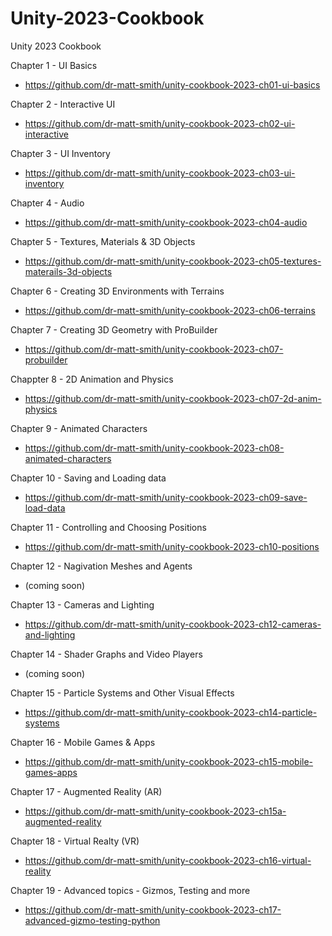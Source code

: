 # Unity-2023-Cookbook
Unity 2023 Cookbook

Chapter 1 - UI Basics
- https://github.com/dr-matt-smith/unity-cookbook-2023-ch01-ui-basics

Chapter 2 - Interactive UI
- https://github.com/dr-matt-smith/unity-cookbook-2023-ch02-ui-interactive

Chapter 3 - UI Inventory
- https://github.com/dr-matt-smith/unity-cookbook-2023-ch03-ui-inventory

Chapter 4 - Audio
- https://github.com/dr-matt-smith/unity-cookbook-2023-ch04-audio

Chapter 5 - Textures, Materials & 3D Objects
- https://github.com/dr-matt-smith/unity-cookbook-2023-ch05-textures-materails-3d-objects

Chapter 6 - Creating 3D Environments with Terrains
- https://github.com/dr-matt-smith/unity-cookbook-2023-ch06-terrains

Chapter 7 - Creating 3D Geometry with ProBuilder
- https://github.com/dr-matt-smith/unity-cookbook-2023-ch07-probuilder

Chappter 8 - 2D Animation and Physics
- https://github.com/dr-matt-smith/unity-cookbook-2023-ch07-2d-anim-physics

Chapter 9 - Animated Characters
- https://github.com/dr-matt-smith/unity-cookbook-2023-ch08-animated-characters

Chapter 10 - Saving and Loading data
- https://github.com/dr-matt-smith/unity-cookbook-2023-ch09-save-load-data

Chapter 11 - Controlling and Choosing Positions
- https://github.com/dr-matt-smith/unity-cookbook-2023-ch10-positions

Chapter 12 - Nagivation Meshes and Agents
- (coming soon)

Chapter 13 - Cameras and Lighting
- https://github.com/dr-matt-smith/unity-cookbook-2023-ch12-cameras-and-lighting

Chapter 14 - Shader Graphs and Video Players
- (coming soon)

Chapter 15 - Particle Systems and Other Visual Effects
- https://github.com/dr-matt-smith/unity-cookbook-2023-ch14-particle-systems

Chapter 16 - Mobile Games & Apps
- https://github.com/dr-matt-smith/unity-cookbook-2023-ch15-mobile-games-apps

Chapter 17 - Augmented Reality (AR)
- https://github.com/dr-matt-smith/unity-cookbook-2023-ch15a-augmented-reality

Chapter 18 - Virtual Realty (VR)
- https://github.com/dr-matt-smith/unity-cookbook-2023-ch16-virtual-reality

Chapter 19 - Advanced topics - Gizmos, Testing and more 
- https://github.com/dr-matt-smith/unity-cookbook-2023-ch17-advanced-gizmo-testing-python

